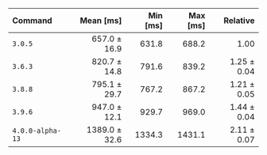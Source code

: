| Command | Mean [ms] | Min [ms] | Max [ms] | Relative |
|:---|---:|---:|---:|---:|
| `3.0.5` | 657.0 ± 16.9 | 631.8 | 688.2 | 1.00 |
| `3.6.3` | 820.7 ± 14.8 | 791.6 | 839.2 | 1.25 ± 0.04 |
| `3.8.8` | 795.1 ± 29.7 | 767.2 | 867.2 | 1.21 ± 0.05 |
| `3.9.6` | 947.0 ± 12.1 | 929.7 | 969.0 | 1.44 ± 0.04 |
| `4.0.0-alpha-13` | 1389.0 ± 32.6 | 1334.3 | 1431.1 | 2.11 ± 0.07 |
